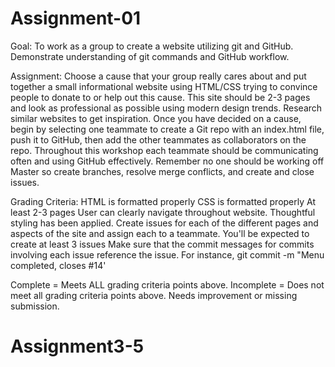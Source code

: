 # Assignment-01

Goal:
To work as a group to create a website utilizing git and GitHub. Demonstrate understanding of git commands and GitHub workflow.

Assignment:
Choose a cause that your group really cares about and put together a small informational website using HTML/CSS trying to convince people to donate to or help out this cause. This site should be 2-3 pages and look as professional as possible using modern design trends. Research similar websites to get inspiration.
Once you have decided on a cause, begin by selecting one teammate to create a Git repo with an index.html file, push it to GitHub, then add the other teammates as collaborators on the repo. Throughout this workshop each teammate should be communicating often and using GitHub effectively. Remember no one should be working off Master so create branches, resolve merge conflicts, and create and close issues.

Grading Criteria:
HTML is formatted properly
CSS is formatted properly
At least 2-3 pages
User can clearly navigate throughout website.
Thoughtful styling has been applied.
Create issues for each of the different pages and aspects of the site and assign each to a teammate. You'll be expected to create at least 3 issues
Make sure that the commit messages for commits involving each issue reference the issue. For instance, git commit -m "Menu completed, closes #14'

Complete = Meets ALL grading criteria points above.
Incomplete = Does not meet all grading criteria points above. Needs improvement or missing submission.

# Assignment3-5
